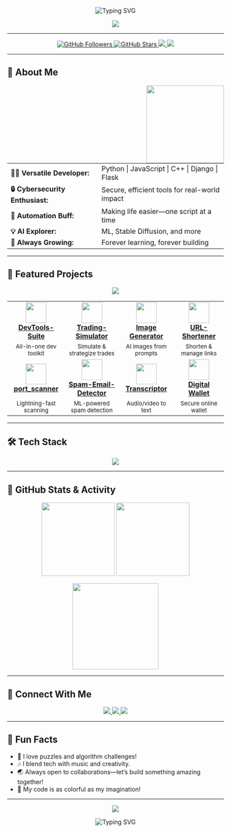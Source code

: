 <!-- Profile README for Shuvra-458 -->

<!-- Animated Header with Professional Tagline -->
<p align="center">
 <p align="center">
  <img src="https://readme-typing-svg.demolab.com?font=Fira+Code&weight=700&size=35&duration=3500&pause=800&color=F7971E&center=true&width=900&lines=Hey%2C+I'm+Shuvra!;Crafting+Solutions+with+Code+%F0%9F%94%A5;Empowering+Ideas+Through+Innovation+%F0%9F%92%A1;Explore+My+Developer+Journey!+%F0%9F%8C%88" alt="Typing SVG" />
</p>
</p>

<p align="center">
  <img src="https://capsule-render.vercel.app/api?type=rect&color=gradient&height=90&section=header&text=Innovator%20|%20Engineer%20|%20Creator&fontSize=38&fontAlign=50&fontColor=FFFFFF" />
</p>

---

<!-- Colorful Badges and Quick Links -->
<p align="center">
  <a href="https://github.com/Shuvra-458?tab=followers">
    <img src="https://img.shields.io/github/followers/Shuvra-458?label=Follow&style=for-the-badge&color=F7971E&logo=github" alt="GitHub Followers" />
  </a>
  <a href="https://github.com/Shuvra-458?tab=stars">
    <img src="https://img.shields.io/github/stars/Shuvra-458?label=Stars&style=for-the-badge&color=43E97B&logo=starship" alt="GitHub Stars" />
  </a>
  <a href="https://github.com/Shuvra-458?tab=repositories">
    <img src="https://img.shields.io/badge/See%20All-Projects-1FA2FF?style=for-the-badge&logo=github" />
  </a>
  <a href="https://github.com/Shuvra-458/Portfolio_sj">
    <img src="https://img.shields.io/badge/Portfolio-Web-F7971E?style=for-the-badge&logo=google-chrome&logoColor=white" />
  </a>
</p>

---

## 🎨 About Me

<div align="center">

<img src="https://media.giphy.com/media/26ufnwz3wDUli7GU0/giphy.gif" width="180" align="right"/>

<table>
<tr>
  <td><b>🧑‍💻 Versatile Developer:</b></td>
  <td>Python | JavaScript | C++ | Django | Flask</td>
</tr>
<tr>
  <td><b>🔒 Cybersecurity Enthusiast:</b></td>
  <td>Secure, efficient tools for real-world impact</td>
</tr>
<tr>
  <td><b>🤖 Automation Buff:</b></td>
  <td>Making life easier—one script at a time</td>
</tr>
<tr>
  <td><b>💡 AI Explorer:</b></td>
  <td>ML, Stable Diffusion, and more</td>
</tr>
<tr>
  <td><b>🌱 Always Growing:</b></td>
  <td>Forever learning, forever building</td>
</tr>
</table>
</div>

---

## 🌟 Featured Projects

<p align="center">
  <img src="https://img.shields.io/badge/-Explore%20My%20Highlights-F7971E?style=for-the-badge&logo=starship&logoColor=white" />
</p>

<table>
<tr>
  <td align="center"><a href="https://github.com/Shuvra-458/DevTools-Suite"><img src="https://skillicons.dev/icons?i=python,django" width="48" /><br/><b>DevTools-Suite</b></a></td>
  <td align="center"><a href="https://github.com/Shuvra-458/Trading-Simulator"><img src="https://skillicons.dev/icons?i=python" width="48"/><br/><b>Trading-Simulator</b></a></td>
  <td align="center"><a href="https://github.com/Shuvra-458/Image-Generator-Stable-Diffusion-1.5-"><img src="https://skillicons.dev/icons?i=python" width="48"/><br/><b>Image Generator</b></a></td>
  <td align="center"><a href="https://github.com/Shuvra-458/URL-Shortener"><img src="https://skillicons.dev/icons?i=django" width="48"/><br/><b>URL-Shortener</b></a></td>
</tr>
<tr>
  <td align="center"><sub>All-in-one dev toolkit</sub></td>
  <td align="center"><sub>Simulate & strategize trades</sub></td>
  <td align="center"><sub>AI images from prompts</sub></td>
  <td align="center"><sub>Shorten & manage links</sub></td>
</tr>
<tr>
  <td align="center"><a href="https://github.com/Shuvra-458/port_scanner"><img src="https://skillicons.dev/icons?i=python" width="48"/><br/><b>port_scanner</b></a></td>
  <td align="center"><a href="https://github.com/Shuvra-458/Spam-Email-Detector"><img src="https://skillicons.dev/icons?i=python" width="48"/><br/><b>Spam-Email-Detector</b></a></td>
  <td align="center"><a href="https://github.com/Shuvra-458/Transcriptor"><img src="https://skillicons.dev/icons?i=python" width="48"/><br/><b>Transcriptor</b></a></td>
  <td align="center"><a href="https://github.com/Shuvra-458/digital_wallet_project"><img src="https://skillicons.dev/icons?i=python" width="48"/><br/><b>Digital Wallet</b></a></td>
</tr>
<tr>
  <td align="center"><sub>Lightning-fast scanning</sub></td>
  <td align="center"><sub>ML-powered spam detection</sub></td>
  <td align="center"><sub>Audio/video to text</sub></td>
  <td align="center"><sub>Secure online wallet</sub></td>
</tr>
</table>

---

## 🛠️ Tech Stack

<p align="center">
  <img src="https://skillicons.dev/icons?i=python,js,cpp,django,flask,html,css,git,linux,postgres" />
</p>

---

## 🚩 GitHub Stats & Activity

<p align="center">
  <img src="https://github-readme-stats.vercel.app/api?username=Shuvra-458&show_icons=true&theme=radical&hide_border=true&count_private=true" height="170" />
  <img src="https://streak-stats.demolab.com?user=Shuvra-458&theme=radical&hide_border=true" height="170" />
</p>
<p align="center">
  <img src="https://github-readme-activity-graph.cyclic.app/graph?username=Shuvra-458&theme=react-dark&hide_border=true" height="200"/>
</p>

---

## 🤝 Connect With Me

<p align="center">
  <a href="https://www.linkedin.com/in/shuvrajyoti-nayak-b193a231a/">
    <img src="https://img.shields.io/badge/LinkedIn-0A66C2?style=for-the-badge&logo=linkedin&logoColor=white" />
  </a>
  <a href="mailto:shuvra458@gmail.com">
    <img src="https://img.shields.io/badge/Email-D14836?style=for-the-badge&logo=gmail&logoColor=white" />
  </a>
  <a href="https://github.com/Shuvra-458?tab=repositories">
    <img src="https://img.shields.io/badge/GitHub-100000?style=for-the-badge&logo=github&logoColor=white" />
  </a>
</p>

---

## 🎉 Fun Facts

- 🧩 I love puzzles and algorithm challenges!
- 🎶 I blend tech with music and creativity.
- 🌏 Always open to collaborations—let’s build something amazing together!
- 🌟 My code is as colorful as my imagination!

---

<p align="center">
  <img src="https://capsule-render.vercel.app/api?type=waving&color=gradient&height=100&section=footer"/>
</p>

<p align="center">
  <img src="https://readme-typing-svg.demolab.com?font=Fira+Code&weight=700&size=22&duration=3500&pause=800&color=F7971E&center=true&width=600&lines=“Building+things+that+make+a+difference,+one+repo+at+a+time.”" alt="Typing SVG" />
</p>
